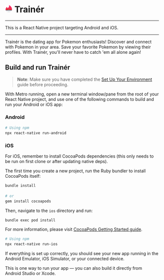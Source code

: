 # <img src="../trainer_logo.png" width="24" heigh="24"/> Trainér

<hr/>
This is a React Native project targeting Android and iOS.
<hr/>

Trainér is the dating app for Pokemon enthusiasts! Discover and connect with Pokemon in your area. Save your favorite Pokemon by viewing their profiles. With Trainér, you'll never have to catch 'em all alone again!

## Build and run Trainér

> **Note**: Make sure you have completed
the [Set Up Your Environment](https://reactnative.dev/docs/set-up-your-environment) guide before proceeding.

With Metro running, open a new terminal window/pane from the root of your React Native project, and use one of the following commands to build and run your Android or iOS app:

### Android

```sh
# Using npm
npx react-native run-android
```

### iOS

For iOS, remember to install CocoaPods dependencies (this only needs to be run on first clone or after updating native deps).

The first time you create a new project, run the Ruby bundler to install CocoaPods itself:

```sh
bundle install

# or
gem install cocoapods
```

Then, navigate to the `ios` directory and run:
```sh
bundle exec pod install
```

For more information, please visit [CocoaPods Getting Started guide](https://guides.cocoapods.org/using/getting-started.html).

```sh
# Using npm
npx react-native run-ios
```

If everything is set up correctly, you should see your new app running in the Android Emulator, iOS Simulator, or your connected device.

This is one way to run your app — you can also build it directly from Android Studio or Xcode.

